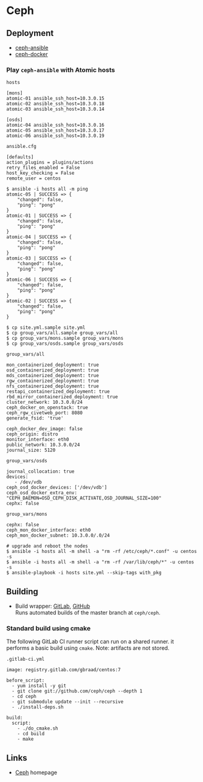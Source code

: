 Ceph
====


Deployment
----------

  * [ceph-ansible](https://github.com/ceph/ceph-ansible)
  * [ceph-docker](https://github.com/ceph/ceph-docker)


### Play `ceph-ansible` with Atomic hosts

`hosts`
```
[mons]
atomic-01 ansible_ssh_host=10.3.0.15
atomic-02 ansible_ssh_host=10.3.0.18
atomic-03 ansible_ssh_host=10.3.0.14

[osds]
atomic-04 ansible_ssh_host=10.3.0.16
atomic-05 ansible_ssh_host=10.3.0.17
atomic-06 ansible_ssh_host=10.3.0.19
```

`ansible.cfg`
```
[defaults]
action_plugins = plugins/actions
retry_files_enabled = False
host_key_checking = False
remote_user = centos
```

```
$ ansible -i hosts all -m ping
atomic-05 | SUCCESS => {
    "changed": false, 
    "ping": "pong"
}
atomic-01 | SUCCESS => {
    "changed": false, 
    "ping": "pong"
}
atomic-04 | SUCCESS => {
    "changed": false, 
    "ping": "pong"
}
atomic-03 | SUCCESS => {
    "changed": false, 
    "ping": "pong"
}
atomic-06 | SUCCESS => {
    "changed": false, 
    "ping": "pong"
}
atomic-02 | SUCCESS => {
    "changed": false, 
    "ping": "pong"
}
```

```
$ cp site.yml.sample site.yml
$ cp group_vars/all.sample group_vars/all
$ cp group_vars/mons.sample group_vars/mons
$ cp group_vars/osds.sample group_vars/osds
```

`group_vars/all`
```
mon_containerized_deployment: true
osd_containerized_deployment: true
mds_containerized_deployment: true
rgw_containerized_deployment: true
nfs_containerized_deployment: true
restapi_containerized_deployment: true
rbd_mirror_containerized_deployment: true
cluster_network: 10.3.0.0/24
ceph_docker_on_openstack: true
ceph_rgw_civetweb_port: 8080
generate_fsid: 'true'

ceph_docker_dev_image: false
ceph_origin: distro
monitor_interface: eth0
public_network: 10.3.0.0/24
journal_size: 5120
```

`group_vars/osds`
```
journal_collocation: true
devices:
   - /dev/vdb
ceph_osd_docker_devices: ['/dev/vdb']
ceph_osd_docker_extra_env: "CEPH_DAEMON=OSD_CEPH_DISK_ACTIVATE,OSD_JOURNAL_SIZE=100"
cephx: false
```

`group_vars/mons`
```
cephx: false
ceph_mon_docker_interface: eth0
ceph_mon_docker_subnet: 10.3.0.0/.0/24
```

```
# upgrade and reboot the nodes
$ ansible -i hosts all -m shell -a "rm -rf /etc/ceph/*.conf" -u centos -s
$ ansible -i hosts all -m shell -a "rm -rf /var/lib/ceph/*" -u centos -s
$ ansible-playbook -i hosts site.yml --skip-tags with_pkg
```


Building
--------

  * Build wrapper: [GitLab](https://gitlab.com/gbraad/ceph-build), [GitHub](http://github.com/gbraad/ceph-build-wrapper)  
    Runs automated builds of the master branch at `ceph/ceph`.


### Standard build using cmake
The following GitLab CI runner script can run on a shared runner. it performs a basic build using `cmake`. Note: artifacts are not stored.

`.gitlab-ci.yml`

```
image: registry.gitlab.com/gbraad/centos:7

before_script:
  - yum install -y git
  - git clone git://github.com/ceph/ceph --depth 1
  - cd ceph
  - git submodule update --init --recursive
  - ./install-deps.sh

build:
  script:
    - ./do_cmake.sh
    - cd build
    - make
```

Links
-----

  * [Ceph](http://ceph.com/) homepage
